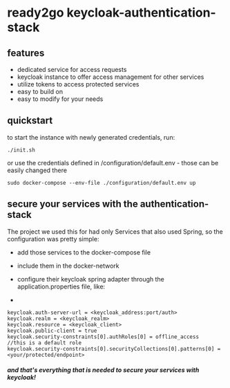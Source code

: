 # ready2go keycloak-authentication-stack


## features
- dedicated service for access requests
- keycloak instance to offer access management for other services
- utilize tokens to access protected services
- easy to build on 
- easy to modify for your needs

## quickstart
to start the instance with newly generated credentials, run:

    ./init.sh

or use the credentials defined in /configuration/default.env - those can be easily changed there

    sudo docker-compose --env-file ./configuration/default.env up

## secure your services with the authentication-stack

The project we used this for had only Services that also used Spring, so the configuration was pretty simple:

- add those services to the docker-compose file
- include them in the docker-network 
- configure their keycloak spring adapter through the application.properties file, like:              

-

    keycloak.auth-server-url = <keycloak_address:port/auth>
    keycloak.realm = <keycloak_realm>
    keycloak.resource = <keycloak_client>
    keycloak.public-client = true
    keycloak.security-constraints[0].authRoles[0] = offline_access    //this is a default role
    keycloak.security-constraints[0].securityCollections[0].patterns[0] = <your/protected/endpoint>
    

#### *and that's everything that is needed to secure your services with keycloak!*
